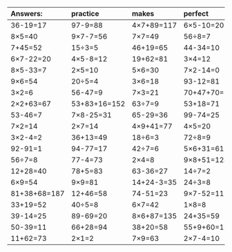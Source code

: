 | Answers: | practice | makes | perfect | ! |
| :--- | :--- | :--- | :--- | :--- |
| 36-19=17 | 97-9=88 | 4×7+89=117 | 6×5-10=20 | 19+35+93=147 | 
| 8×5=40 | 9×7-7=56 | 7×7=49 | 56÷8=7 | 55+21=76 | 
| 7+45=52 | 15÷3=5 | 46+19=65 | 44-34=10 | 5×5=25 | 
| 6×7-22=20 | 4×5-8=12 | 19+62=81 | 3×4=12 | 2×8=16 | 
| 8×5-33=7 | 2×5=10 | 5×6=30 | 7×2-14=0 | 2×2-4=0 | 
| 9×6=54 | 20÷5=4 | 3×6=18 | 93-12=81 | 9×7-38=25 | 
| 3×2=6 | 56-47=9 | 7×3=21 | 70+47+70=187 | 35-19=16 | 
| 2×2+63=67 | 53+83+16=152 | 63÷7=9 | 53+18=71 | 6×4=24 | 
| 53-46=7 | 7×8-25=31 | 65-29=36 | 99-74=25 | 8×2=16 | 
| 7×2=14 | 2×7=14 | 4×9+41=77 | 4×5=20 | 89+67-11=145 | 
| 3×2-4=2 | 36+13=49 | 18÷6=3 | 72÷8=9 | 4×7=28 | 
| 92-91=1 | 94-77=17 | 42÷7=6 | 5×6+31=61 | 4×2=8 | 
| 56÷7=8 | 77-4=73 | 2×4=8 | 9×8+51=123 | 2+12=14 | 
| 12+28=40 | 78+5=83 | 63-36=27 | 14÷7=2 | 5×8+91=131 | 
| 6×9=54 | 9×9=81 | 14+24-3=35 | 24÷3=8 | 2×9=18 | 
| 81+38+68=187 | 12+46=58 | 74-51=23 | 9×7-52=11 | 5×9+93=138 | 
| 33+19=52 | 40÷5=8 | 6×7=42 | 1×8=8 | 91+36-84=43 | 
| 39-14=25 | 89-69=20 | 8×6+87=135 | 24+35=59 | 90-43=47 | 
| 50-39=11 | 66+28=94 | 38+20=58 | 55+9+60=124 | 48+26=74 | 
| 11+62=73 | 2×1=2 | 7×9=63 | 2×7-4=10 | 5×2=10 | 
